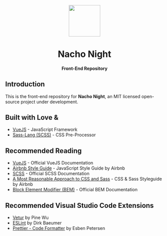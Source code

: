 
<p align="center"><a href="https://github.com/NachoNight" target="_blank" rel="noopener noreferrer"><img class="center" src="https://vuejs.org/images/logo.png" width="100"></a></p>

<h1 align="center">Nacho Night</h1>
<h4 align="center">Front-End Repository</h4>

## Introduction

This is the front-end repository for **Nacho Night**, an MIT licensed open-source project under development.

## Built with Love &

- [VueJS](https://vuejs.org/) - JavaScript Framework
- [Sass-Lang (SCSS)](https://sass-lang.com/) - CSS Pre-Processor

## Recommended Reading

- [VueJS](https://vuejs.org/v2/guide/) - Official VueJS Documentation
- [Airbnb Style Guide](https://github.com/airbnb/javascript) - JavaScript Style Guide by Airbnb
- [SCSS](https://sass-lang.com/documentation) - Official SCSS Documentation
- [A Most Reasonable Approach to CSS and Sass](https://github.com/airbnb/css) - CSS & Sass Styleguide by Airbnb
- [Block Element Modifier (BEM)](https://en.bem.info/methodology/) - Official BEM Documentation

## Recommended Visual Studio Code Extensions

- [Vetur](https://marketplace.visualstudio.com/items?itemName=octref.vetur) by Pine Wu
- [ESLint](https://marketplace.visualstudio.com/items?itemName=dbaeumer.vscode-eslint) by Dirk Baeumer
- [Prettier - Code Formatter](https://marketplace.visualstudio.com/items?itemName=esbenp.prettier-vscode) by Esben Petersen
